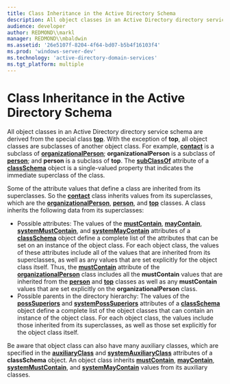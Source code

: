 ```yaml
---
title: Class Inheritance in the Active Directory Schema
description: All object classes in an Active Directory directory service schema are derived from the special class top.
audience: developer
author: REDMOND\\markl
manager: REDMOND\\mbaldwin
ms.assetid: '26e5107f-8204-4f64-bd07-b5b4f16103f4'
ms.prod: 'windows-server-dev'
ms.technology: 'active-directory-domain-services'
ms.tgt_platform: multiple
---
```


# Class Inheritance in the Active Directory Schema

All object classes in an Active Directory directory service schema are derived from the special class [**top**](https://msdn.microsoft.com/library/ms683975). With the exception of **top**, all object classes are subclasses of another object class. For example, [**contact**](https://msdn.microsoft.com/library/ms680995) is a subclass of [**organizationalPerson**](https://msdn.microsoft.com/library/ms683883); **organizationalPerson** is a subclass of [**person**](https://msdn.microsoft.com/library/ms683895); and **person** is a subclass of **top**. The [**subClassOf**](https://msdn.microsoft.com/library/ms679891) attribute of a [**classSchema**](https://msdn.microsoft.com/library/ms680982) object is a single-valued property that indicates the immediate superclass of the class.

Some of the attribute values that define a class are inherited from its superclasses. So the [**contact**](https://msdn.microsoft.com/library/ms680995) class inherits values from its superclasses, which are the [**organizationalPerson**](https://msdn.microsoft.com/library/ms683883), [**person**](https://msdn.microsoft.com/library/ms683895), and [**top**](https://msdn.microsoft.com/library/ms683975) classes. A class inherits the following data from its superclasses:

-   Possible attributes: The values of the [**mustContain**](https://msdn.microsoft.com/library/ms678696), [**mayContain**](https://msdn.microsoft.com/library/ms677072), [**systemMustContain**](https://msdn.microsoft.com/library/ms680024), and [**systemMayContain**](https://msdn.microsoft.com/library/ms680023) attributes of a [**classSchema**](https://msdn.microsoft.com/library/ms680982) object define a complete list of the attributes that can be set on an instance of the object class. For each object class, the values of these attributes include all of the values that are inherited from its superclasses, as well as any values that are set explicitly for the object class itself. Thus, the [**mustContain**](https://msdn.microsoft.com/library/ms678696) attribute of the [**organizationalPerson**](https://msdn.microsoft.com/library/ms683883) class includes all the **mustContain** values that are inherited from the [**person**](https://msdn.microsoft.com/library/ms683895) and [**top**](https://msdn.microsoft.com/library/ms683975) classes as well as any **mustContain** values that are set explicitly on the **organizationalPerson** class.
-   Possible parents in the directory hierarchy: The values of the [**possSuperiors**](https://msdn.microsoft.com/library/ms679133) and [**systemPossSuperiors**](https://msdn.microsoft.com/library/ms680026) attributes of a [**classSchema**](https://msdn.microsoft.com/library/ms680982) object define a complete list of the object classes that can contain an instance of the object class. For each object class, the values include those inherited from its superclasses, as well as those set explicitly for the object class itself.

Be aware that object class can also have many auxiliary classes, which are specified in the [**auxiliaryClass**](https://msdn.microsoft.com/library/ms675242) and [**systemAuxiliaryClass**](https://msdn.microsoft.com/library/ms680020) attributes of a **classSchema** object. An object class inherits [**mustContain**](https://msdn.microsoft.com/library/ms678696), [**mayContain**](https://msdn.microsoft.com/library/ms677072), [**systemMustContain**](https://msdn.microsoft.com/library/ms680024), and [**systemMayContain**](https://msdn.microsoft.com/library/ms680023) values from its auxiliary classes.

 

 




